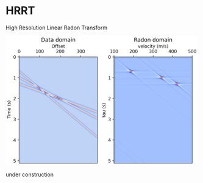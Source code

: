 # HRRT
High Resolution Linear Radon Transform

![alt text](https://github.com/resfahani/HRRT/blob/master/Fig.png)


under construction <br />
